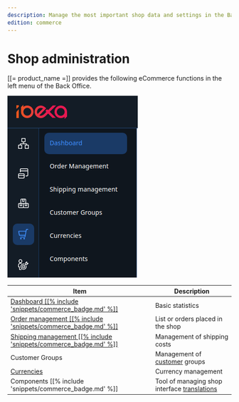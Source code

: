 ```yaml
---
description: Manage the most important shop data and settings in the Back Office.
edition: commerce
---
```


# Shop administration

[[= product_name =]] provides the following eCommerce functions in the left menu of the Back Office.

![](img/backend_menu.png)

|Item|Description|
|--- |--- |
|[Dashboard [[% include 'snippets/commerce_badge.md' %]]](shop_dashboard.md)|Basic statistics|
|[Order management [[% include 'snippets/commerce_badge.md' %]]](manage_orders.md)|List or orders placed in the shop|
|[Shipping management [[% include 'snippets/commerce_badge.md' %]]](../product_catalog_management/manage_prices_and_stock.md#manage-shipping-costs)|Management of shipping costs|
|Customer Groups|Management of [customer](manage_users.md) groups|
|[Currencies](../product_catalog_management/manage_prices_and_stock.md#manage-currencies)|Currency management|
|Components [[% include 'snippets/commerce_badge.md' %]]|Tool of managing shop interface [translations](../content_management/translate_content.md)|
